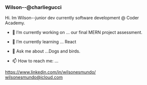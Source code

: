### Wilson--@charliegucci

Hi. Im Wilson--junior dev currently software development @ Coder Academy.

- 🔭 I’m currently working on ... our final MERN project assessment.
- 🌱 I’m currently learning ... React
- 💬 Ask me about ...Dogs and birds.

- 📫 How to reach me: ...

https://www.linkedin.com/in/wilsonesmundo/ </br>
wilsonesmundo@icloud.com

